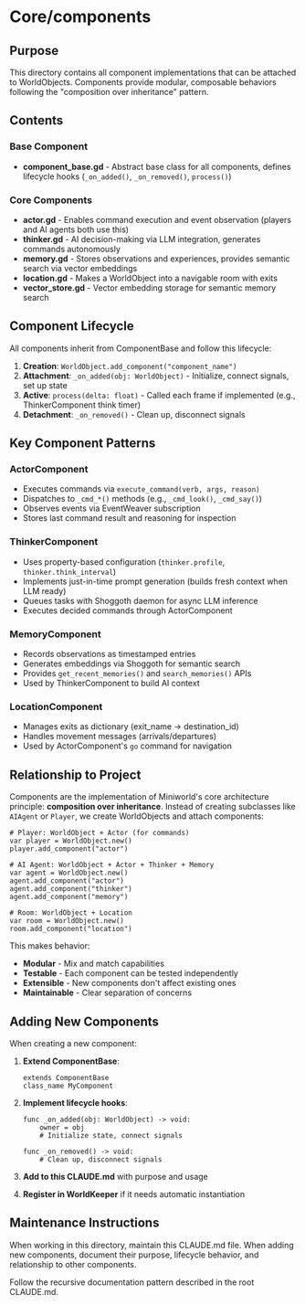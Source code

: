 # Core/components

## Purpose
This directory contains all component implementations that can be attached to WorldObjects. Components provide modular, composable behaviors following the "composition over inheritance" pattern.

## Contents

### Base Component
- **component_base.gd** - Abstract base class for all components, defines lifecycle hooks (`_on_added()`, `_on_removed()`, `process()`)

### Core Components
- **actor.gd** - Enables command execution and event observation (players and AI agents both use this)
- **thinker.gd** - AI decision-making via LLM integration, generates commands autonomously
- **memory.gd** - Stores observations and experiences, provides semantic search via vector embeddings
- **location.gd** - Makes a WorldObject into a navigable room with exits
- **vector_store.gd** - Vector embedding storage for semantic memory search

## Component Lifecycle

All components inherit from ComponentBase and follow this lifecycle:

1. **Creation**: `WorldObject.add_component("component_name")`
2. **Attachment**: `_on_added(obj: WorldObject)` - Initialize, connect signals, set up state
3. **Active**: `process(delta: float)` - Called each frame if implemented (e.g., ThinkerComponent think timer)
4. **Detachment**: `_on_removed()` - Clean up, disconnect signals

## Key Component Patterns

### ActorComponent
- Executes commands via `execute_command(verb, args, reason)`
- Dispatches to `_cmd_*()` methods (e.g., `_cmd_look()`, `_cmd_say()`)
- Observes events via EventWeaver subscription
- Stores last command result and reasoning for inspection

### ThinkerComponent
- Uses property-based configuration (`thinker.profile`, `thinker.think_interval`)
- Implements just-in-time prompt generation (builds fresh context when LLM ready)
- Queues tasks with Shoggoth daemon for async LLM inference
- Executes decided commands through ActorComponent

### MemoryComponent
- Records observations as timestamped entries
- Generates embeddings via Shoggoth for semantic search
- Provides `get_recent_memories()` and `search_memories()` APIs
- Used by ThinkerComponent to build AI context

### LocationComponent
- Manages exits as dictionary (exit_name → destination_id)
- Handles movement messages (arrivals/departures)
- Used by ActorComponent's `go` command for navigation

## Relationship to Project

Components are the implementation of Miniworld's core architecture principle: **composition over inheritance**. Instead of creating subclasses like `AIAgent` or `Player`, we create WorldObjects and attach components:

```gdscript
# Player: WorldObject + Actor (for commands)
var player = WorldObject.new()
player.add_component("actor")

# AI Agent: WorldObject + Actor + Thinker + Memory
var agent = WorldObject.new()
agent.add_component("actor")
agent.add_component("thinker")
agent.add_component("memory")

# Room: WorldObject + Location
var room = WorldObject.new()
room.add_component("location")
```

This makes behavior:
- **Modular** - Mix and match capabilities
- **Testable** - Each component can be tested independently
- **Extensible** - New components don't affect existing ones
- **Maintainable** - Clear separation of concerns

## Adding New Components

When creating a new component:

1. **Extend ComponentBase**:
   ```gdscript
   extends ComponentBase
   class_name MyComponent
   ```

2. **Implement lifecycle hooks**:
   ```gdscript
   func _on_added(obj: WorldObject) -> void:
       owner = obj
       # Initialize state, connect signals

   func _on_removed() -> void:
       # Clean up, disconnect signals
   ```

3. **Add to this CLAUDE.md** with purpose and usage

4. **Register in WorldKeeper** if it needs automatic instantiation

## Maintenance Instructions
When working in this directory, maintain this CLAUDE.md file. When adding new components, document their purpose, lifecycle behavior, and relationship to other components.

Follow the recursive documentation pattern described in the root CLAUDE.md.
